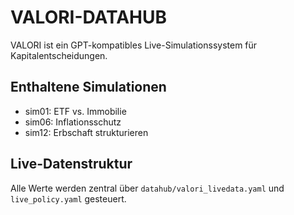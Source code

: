 # VALORI-DATAHUB

VALORI ist ein GPT-kompatibles Live-Simulationssystem für Kapitalentscheidungen.

## Enthaltene Simulationen

- sim01: ETF vs. Immobilie
- sim06: Inflationsschutz
- sim12: Erbschaft strukturieren

## Live-Datenstruktur

Alle Werte werden zentral über `datahub/valori_livedata.yaml` und `live_policy.yaml` gesteuert.
